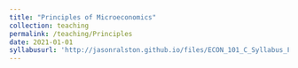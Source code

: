 ```yaml
---
title: "Principles of Microeconomics"
collection: teaching
permalink: /teaching/Principles
date: 2021-01-01
syllabusurl: 'http://jasonralston.github.io/files/ECON_101_C_Syllabus_F25 (2).pdf'
---
```

